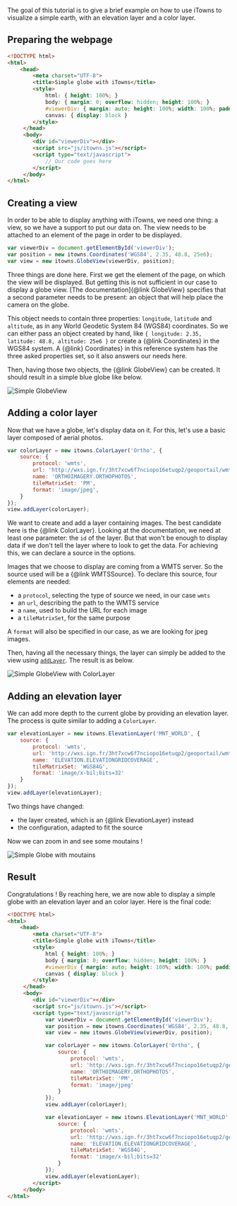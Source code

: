 The goal of this tutorial is to give a brief example on how to use iTowns to
visualize a simple earth, with an elevation layer and a color layer.

## Preparing the webpage

```html
<!DOCTYPE html>
<html>
    <head>
        <meta charset="UTF-8">
        <title>Simple globe with iTowns</title>
        <style>
            html: { height: 100%; }
            body: { margin: 0; overflow: hidden; height: 100%; }
            #viewerDiv: { margin: auto; height: 100%; width: 100%; padding: 0; }
            canvas: { display: block }
        </style>
     </head>
     <body>
        <div id="viewerDiv"></div>
        <script src="js/itowns.js"></script>
        <script type="text/javascript">
            // Our code goes here
        </script>
     </body>
</html>
```

## Creating a view

In order to be able to display anything with iTowns, we need one thing: a view,
so we have a support to put our data on. The view needs to be attached to an
element of the page in order to be displayed.

```js
var viewerDiv = document.getElementById('viewerDiv');
var position = new itowns.Coordinates('WGS84', 2.35, 48.8, 25e6);
var view = new itowns.GlobeView(viewerDiv, position);
```

Three things are done here. First we get the element of the page, on which the
view will be displayed. But getting this is not sufficient in our case to
display a globe view. [The documentation]{@link GlobeView} specifies that a
second parameter needs to be present: an object that will help place the camera
on the globe.

This object needs to contain three properties: `longitude`, `latitude` and
`altitude`, as in any World Geodetic System 84 (WGS84) coordinates. So we can
either pass an object created by hand, like `{ longitude: 2.35, latitude: 48.8,
altitude: 25e6 }` or create a {@link Coordinates} in the WGS84 system. A {@link}
Coordinates} in this reference system has the three asked properties set, so it
also answers our needs here.

Then, having those two objects, the {@link GlobeView} can be created. It should
result in a simple blue globe like below.

![Simple GlobeView](tutorials/images/Create-a-simple-globe-1.png)

## Adding a color layer

Now that we have a globe, let's display data on it. For this, let's use a basic
layer composed of aerial photos.

```js
var colorLayer = new itowns.ColorLayer('Ortho', {
    source: {
        protocol: 'wmts',
        url: 'http://wxs.ign.fr/3ht7xcw6f7nciopo16etuqp2/geoportail/wmts',
        name: 'ORTHOIMAGERY.ORTHOPHOTOS',
        tileMatrixSet: 'PM',
        format: 'image/jpeg',
    }
});
view.addLayer(colorLayer);
```

We want to create and add a layer containing images. The best candidate here is
the {@link ColorLayer}. Looking at the documentation, we need at least one
parameter: the `id` of the layer. But that won't be enough to display data if we
don't tell the layer where to look to get the data. For achieving this, we can
declare a source in the options.

Images that we choose to display are coming from a WMTS server. So the source
used will be a {@link WMTSSource}. To declare this source, four elements are
needed:
- a `protocol`, selecting the type of source we need, in our case `wmts`
- an `url`, describing the path to the WMTS service
- a `name`, used to build the URL for each image
- a `tileMatrixSet`, for the same purpose

A `format` will also be specified in our case, as we are looking for jpeg
images.

Then, having all the necessary things, the layer can simply be added to the view
using [`addLayer`](View#addLayer). The result is as below.

![Simple GlobeView with ColorLayer](tutorials/images/Create-a-simple-globe-2.png)


## Adding an elevation layer

We can add more depth to the current globe by providing an elevation layer. The
process is quite similar to adding a `ColorLayer`.

```js
var elevationLayer = new itowns.ElevationLayer('MNT_WORLD', {
    source: {
        protocol: 'wmts',
        url: 'http://wxs.ign.fr/3ht7xcw6f7nciopo16etuqp2/geoportail/wmts',
        name: 'ELEVATION.ELEVATIONGRIDCOVERAGE',
        tileMatrixSet: 'WGS84G',
        format: 'image/x-bil;bits=32'
    }
});
view.addLayer(elevationLayer);
```

Two things have changed:
- the layer created, which is an {@link ElevationLayer} instead
- the configuration, adapted to fit the source

Now we can zoom in and see some moutains !

![Simple Globe with moutains](tutorials/images/Create-a-simple-globe-3.png)

## Result

Congratulations ! By reaching here, we are now able to display a simple globe
with an elevation layer and an color layer. Here is the final code:

```html
<!DOCTYPE html>
<html>
    <head>
        <meta charset="UTF-8">
        <title>Simple globe with iTowns</title>
        <style>
            html { height: 100%; }
            body { margin: 0; overflow: hidden; height: 100%; }
            #viewerDiv { margin: auto; height: 100%; width: 100%; padding: 0; }
            canvas { display: block }
        </style>
     </head>
     <body>
        <div id="viewerDiv"></div>
        <script src="js/itowns.js"></script>
        <script type="text/javascript">
            var viewerDiv = document.getElementById('viewerDiv');
            var position = new itowns.Coordinates('WGS84', 2.35, 48.8, 25e6);
            var view = new itowns.GlobeView(viewerDiv, position);

            var colorLayer = new itowns.ColorLayer('Ortho', {
                source: {
                    protocol: 'wmts',
                    url: 'http://wxs.ign.fr/3ht7xcw6f7nciopo16etuqp2/geoportail/wmts',
                    name: 'ORTHOIMAGERY.ORTHOPHOTOS',
                    tileMatrixSet: 'PM',
                    format: 'image/jpeg'
                }
            });
            view.addLayer(colorLayer);

            var elevationLayer = new itowns.ElevationLayer('MNT_WORLD', {
                source: {
                    protocol: 'wmts',
                    url: 'http://wxs.ign.fr/3ht7xcw6f7nciopo16etuqp2/geoportail/wmts',
                    name: 'ELEVATION.ELEVATIONGRIDCOVERAGE',
                    tileMatrixSet: 'WGS84G',
                    format: 'image/x-bil;bits=32'
                }
            });
            view.addLayer(elevationLayer);
        </script>
     </body>
</html>
```
